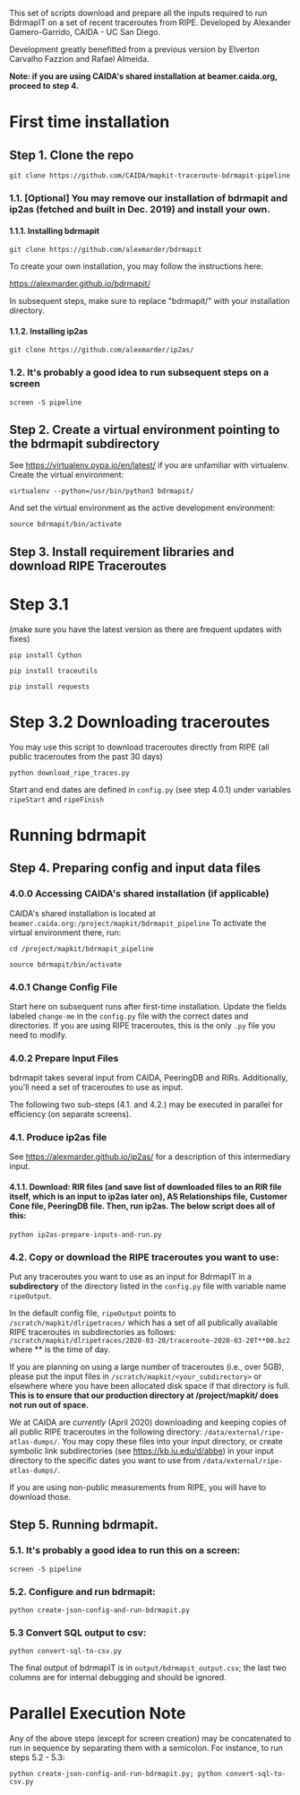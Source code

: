 This set of scripts download and prepare all the inputs required to run BdrmapIT on a set of recent traceroutes from RIPE. 
Developed by Alexander Gamero-Garrido, CAIDA - UC San Diego.

Development greatly benefitted from a previous version by Elverton Carvalho Fazzion and Rafael Almeida.

**Note: if you are using CAIDA's shared installation at beamer.caida.org, proceed to step 4.**

# First time installation

## Step 1. Clone the repo

`git clone https://github.com/CAIDA/mapkit-traceroute-bdrmapit-pipeline`

### 1.1. [Optional] You may remove our installation of bdrmapit and ip2as (fetched and built in Dec. 2019) and install your own.

#### 1.1.1. Installing bdrmapit

`git clone https://github.com/alexmarder/bdrmapit`

To create your own installation, you may follow the instructions here:

https://alexmarder.github.io/bdrmapit/

In subsequent steps, make sure to replace "bdrmapit/" with your installation directory.

#### 1.1.2. Installing ip2as

`git clone https://github.com/alexmarder/ip2as/`

### 1.2. It's probably a good idea to run subsequent steps on a screen

`screen -S pipeline`

## Step 2. Create a virtual environment pointing to the bdrmapit subdirectory

See https://virtualenv.pypa.io/en/latest/ if you are unfamiliar with virtualenv. Create the virtual environment:

`virtualenv --python=/usr/bin/python3 bdrmapit/`

And set the virtual environment as the active development environment:

`source bdrmapit/bin/activate`

## Step 3. Install requirement libraries and download RIPE Traceroutes

# Step 3.1
(make sure you have the latest version as there are frequent updates with fixes)

`pip install Cython`

`pip install traceutils`

`pip install requests`

# Step 3.2 Downloading traceroutes
You may use this script to download traceroutes directly from RIPE (all public traceroutes from the past 30 days)

`python download_ripe_traces.py`  

Start and end dates are defined in `config.py` (see step 4.0.1) under variables `ripeStart` and `ripeFinish`

# Running bdrmapit

## Step 4. Preparing config and input data files

### 4.0.0 Accessing CAIDA's shared installation (if applicable)
CAIDA's shared installation is located at `beamer.caida.org:/project/mapkit/bdrmapit_pipeline`
To activate the virtual environment there, run:

`cd /project/mapkit/bdrmapit_pipeline`

`source bdrmapit/bin/activate`

### 4.0.1 Change Config File
Start here on subsequent runs after first-time installation.
Update the fields labeled `change-me` in the `config.py` file with the correct dates and directories. 
If you are using RIPE traceroutes, this is the only `.py` file you need to modify. 

### 4.0.2 Prepare Input Files
bdrmapit takes several input from CAIDA, PeeringDB and RIRs. Additionally, you'll need a set of traceroutes to use as input. 

The following two sub-steps (4.1. and 4.2.) may be executed in parallel for efficiency (on separate screens).

### 4.1. Produce ip2as file 

See https://alexmarder.github.io/ip2as/ for a description of this intermediary input.

#### 4.1.1. Download: RIR files (and save list of downloaded files to an RIR file itself, which is an input to ip2as later on), AS Relationships file, Customer Cone file, PeeringDB file. Then, run ip2as. The below script does all of this:

`python ip2as-prepare-inputs-and-run.py`

### 4.2. Copy or download the RIPE traceroutes you want to use:
Put any traceroutes you want to use as an input for BdrmapIT in a **subdirectory** of the directory listed in the `config.py` file with variable name `ripeOutput`.

In the default config file, `ripeOutput` points to `/scratch/mapkit/dlripetraces/` which has a set of all publically available RIPE traceroutes in subdirectories as follows:
`/scratch/mapkit/dlripetraces/2020-03-20/traceroute-2020-03-20T**00.bz2`
where ** is the time of day.

If you are planning on using a large number of traceroutes (i.e., over 5GB), please put the input files in `/scratch/mapkit/<your_subdirectory>` or elsewhere where you have been allocated disk space if that directory is full. **This is to ensure that our production directory at /project/mapkit/ does not run out of space.**

We at CAIDA are _currently_ (April 2020) downloading and keeping copies of all public RIPE traceroutes in the following directory:
`/data/external/ripe-atlas-dumps/`. You may copy these files into your input directory, or create symbolic link subdirectories (see https://kb.iu.edu/d/abbe) in your input directory to the specific dates you want to use from `/data/external/ripe-atlas-dumps/`. 

If you are using non-public measurements from RIPE, you will have to download those.

## Step 5. Running bdrmapit.

### 5.1. It's probably a good idea to run this on a screen:

`screen -S pipeline`

### 5.2. Configure and run bdrmapit:

`python create-json-config-and-run-bdrmapit.py`

### 5.3 Convert SQL output to csv:

`python convert-sql-to-csv.py`

The final output of bdrmapIT is in `output/bdrmapit_output.csv`; the last two columns are for internal debugging and should be ignored.

# Parallel Execution Note 
Any of the above steps (except for screen creation) may be concatenated 
to run in sequence by separating them with a semicolon. For instance, to run steps 5.2 - 5.3:

`python create-json-config-and-run-bdrmapit.py; python convert-sql-to-csv.py`

